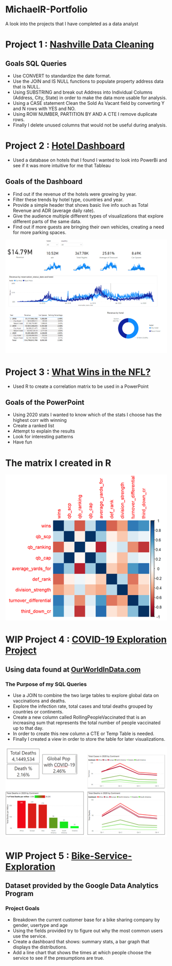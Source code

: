 # MichaelR-Portfolio 
A look into the projects that I have completed as a data analyst

# Project 1 : [Nashville Data Cleaning](https://github.com/MichaelR98/NashvilleDataCleaning) 
## Goals SQL Queries
* Use CONVERT to standardize the date format.
* Use the JOIN and IS NULL functions to populate property address data that is NULL.
* Using SUBSTRING and break out Address into Individual Columns (Address, City, State) in order to make the data more usable for analysis.
* Using a CASE statement Clean the Sold As Vacant field by converting Y and N rows with YES and NO. 
* Using ROW NUMBER, PARTITION BY AND A CTE I remove duplicate rows.
* Finally I delete unused columns that would not be useful during analysis.



# Project 2 : [Hotel Dashboard](https://github.com/MichaelR98/Hotel-Project)
* Used a database on hotels that I found I wanted to look into PowerBi and see if it was more intuitive for me that Tableau

## Goals of the Dashboard
* Find out if the revenue of the hotels were growing by year. 
* Filter these trends by hotel type, countries and year.
* Provide a simple header that shows basic live info such as Total Revenue and ADR (average daily rate).
* Give the audience multiple different types of visualizations that explore different parts of the same data.
* Find out if more guests are bringing their own vehicles, creating a need for more parking spaces.

![](images/image_2021-07-20_120801.png)


# Project 3 : [What Wins in the NFL?](https://github.com/MichaelR98/NFL-Powerpoint)
* Used R to create a correlation matrix to be used in a PowerPoint

## Goals of the PowerPoint
* Using 2020 stats I wanted to know which of the stats I choose has the highest corr with winning
* Create a ranked list
* Attempt to explain the results
* Look for interesting patterns
* Have fun

# The matrix I created in R 
![](images/nfl%20matrix.png)


# WIP Project 4 : [COVID-19 Exploration Project](https://github.com/MichaelR98/Covid-Portfolio-Project) 
## Using data found at [OurWorldInData.com](https://ourworldindata.org/covid-deaths)
### The Purpose of my SQL Queries
* Use a JOIN to combine the two large tables to explore global data on vaccinations and deaths.
* Explore the infection rate, total cases and total deaths grouped by countries or continents.
* Create a new column called RollingPeopleVaccinated that is an increasing sum that represents the total number of people vaccinated up to that day.
* In order to create this new column a CTE or Temp Table is needed.
* Finally I created a view in order to store the table for later visualizations.

![](images/image_2021-07-23_152620.png)


# WIP Project 5 : [Bike-Service-Exploration](https://github.com/MichaelR98/Bike-Service-Exploration) 
## Dataset provided by the Google Data Analytics Program
### Project Goals
* Breakdown the current customer base for a bike sharing company by gender, usertype and age
* Using the fields provided try to figure out why the most common users use the service.
* Create a dashboard that shows: summary stats, a bar graph that displays the distributions.
* Add a line chart that shows the times at which people choose the service to see if the presumptions are true.





